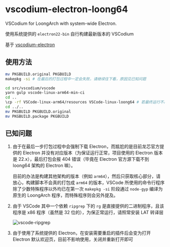 # vscodium-electron-loong64
VSCodium for LoongArch with system-wide Electron.

使用系统提供的 `electron22-bin` 自行构建最新版本的 VSCodium

基于 [vscodium-electron](https://aur.archlinux.org/packages/vscodium-electron)

## 使用方法

```bash
mv PKGBUILD.original PKGBUILD
makepkg -si # 在最后的打包过程中一定会失败，请继续往下看，原因见已知问题

cd src/vscodium/vscode
yarn gulp vscode-linux-arm64-min-ci
cd ..
\cp -rf VSCode-linux-arm64/resources VSCode-linux-loong64 # 若最终运行不成功请手动复制并覆盖
cd ../..
mv PKGBUILD PKGBUILD.original
mv PKGBUILD.package PKGBUILD
```

## 已知问题

1. 由于在最后一步打包过程中会强制下载 Electron，而尴尬的是目前龙芯官方提供的 Electron 并没有对应版本（为保证运行正常，项目使用的 Electron 版本是 22.x），最后打包会报 404 错误（毕竟在 Electron 官方源下载不到 loong64 架构的 Electron 嘛）。

   目前的办法是构建其他架构的版本（例如 `arm64`），然后只获取核心部分，请放心，构建脚本不会真的打包成 `arm64` 的版本，VSCode 所使用的命令行程序除了少数特殊程序以外均已在第一次 `makepkg -si` 阶段通过 `node-gyp` 编译为原生的 LoongArch 程序，而特殊程序则会另外提及。

2. 由于 VSCode 其中一个依赖 `ripgrep` 下的 `rg` 是直接提供的二进制程序，且该程序是 x86 程序（虽然是 32 位的），为保正常运行，请照常安装 LAT 转译层

   ![vscode-ripgrep](C:\Users\qq106\Desktop\vscode-loong\vscode-ripgrep.png)

3. 由于使用了系统提供的 Electron，在安装需要重启的插件后会变为打开 Electron 默认欢迎页，目前不影响使用，关闭并重新打开即可

